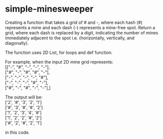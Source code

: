 # simple-minesweeper

Creating a function that takes a grid of # and -, where each hash (#) represents a mine and each dash (-) represents a mine-free spot.
Return a grid, where each dash is replaced by a digit, indicating the number of mines immediately adjacent to the spot 
i.e. (horizontally, vertically, and diagonally).

The function uses 2D List, for loops and def function. 

For example, when the input 2D mine grid represents:\
[["-", "#", "-", "-", "-"],\
["#", "-", "#", "#", "-"],\
["-", "-", "-", "-", "#"],\
["-", "-", "-", "#", "-"],\
["#", "-", "#", "-", "-"],]

The output will be:\
['2', '#', '3', '2', '1']\
['#', '3', '#', '#', '2']\
['1', '2', '3', '4', '#']\
['1', '2', '2', '#', '2']\
['#', '2', '#', '2', '1']

in this code. 
